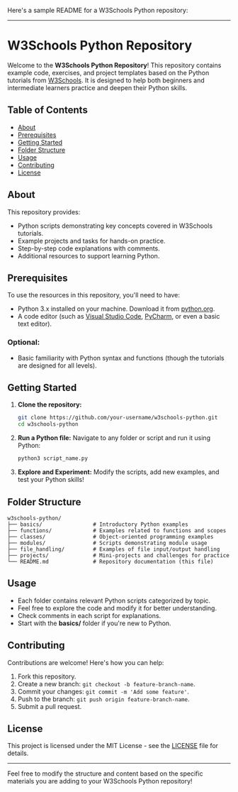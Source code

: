 Here's a sample README for a W3Schools Python repository:

---

# W3Schools Python Repository

Welcome to the **W3Schools Python Repository**! This repository contains example code, exercises, and project templates based on the Python tutorials from [W3Schools](https://www.w3schools.com/python/). It is designed to help both beginners and intermediate learners practice and deepen their Python skills.

## Table of Contents

- [About](#about)
- [Prerequisites](#prerequisites)
- [Getting Started](#getting-started)
- [Folder Structure](#folder-structure)
- [Usage](#usage)
- [Contributing](#contributing)
- [License](#license)

## About

This repository provides:

- Python scripts demonstrating key concepts covered in W3Schools tutorials.
- Example projects and tasks for hands-on practice.
- Step-by-step code explanations with comments.
- Additional resources to support learning Python.

## Prerequisites

To use the resources in this repository, you'll need to have:

- Python 3.x installed on your machine. Download it from [python.org](https://www.python.org/downloads/).
- A code editor (such as [Visual Studio Code](https://code.visualstudio.com/), [PyCharm](https://www.jetbrains.com/pycharm/), or even a basic text editor).

### Optional:

- Basic familiarity with Python syntax and functions (though the tutorials are designed for all levels).

## Getting Started

1. **Clone the repository:**
   ```bash
   git clone https://github.com/your-username/w3schools-python.git
   cd w3schools-python
   ```

2. **Run a Python file:**
   Navigate to any folder or script and run it using Python:
   ```bash
   python3 script_name.py
   ```

3. **Explore and Experiment:**
   Modify the scripts, add new examples, and test your Python skills!

## Folder Structure

```
w3schools-python/
├── basics/                # Introductory Python examples
├── functions/             # Examples related to functions and scopes
├── classes/               # Object-oriented programming examples
├── modules/               # Scripts demonstrating module usage
├── file_handling/         # Examples of file input/output handling
├── projects/              # Mini-projects and challenges for practice
└── README.md              # Repository documentation (this file)
```

## Usage

- Each folder contains relevant Python scripts categorized by topic.
- Feel free to explore the code and modify it for better understanding.
- Check comments in each script for explanations.
- Start with the **basics/** folder if you're new to Python.

## Contributing

Contributions are welcome! Here's how you can help:

1. Fork this repository.
2. Create a new branch: `git checkout -b feature-branch-name`.
3. Commit your changes: `git commit -m 'Add some feature'`.
4. Push to the branch: `git push origin feature-branch-name`.
5. Submit a pull request.

## License

This project is licensed under the MIT License - see the [LICENSE](LICENSE) file for details.

---

Feel free to modify the structure and content based on the specific materials you are adding to your W3Schools Python repository!
